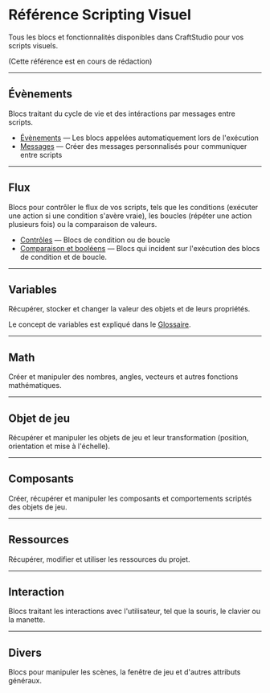 # Référence Scripting Visuel

Tous les blocs et fonctionnalités disponibles dans CraftStudio pour vos scripts visuels.

(Cette référence est en cours de rédaction)

----
## Évènements

Blocs traitant du cycle de vie et des intéractions par messages entre scripts.

 * [Évènements](Visual_Scripting/Events) — Les blocs appelées automatiquement lors de l'exécution
 * [Messages](Visual_Scripting/Messages) — Créer des messages personnalisés pour communiquer entre scripts

----
## Flux

Blocs pour contrôler le flux de vos scripts, tels que les conditions (exécuter une action si une condition s'avère vraie), les boucles (répéter une action plusieurs fois) ou la comparaison de valeurs.

 * [Contrôles](Visual_Scripting/Controls) — Blocs de condition ou de boucle
 * [Comparaison et booléens](Visual_Scripting/Comparison_and_booleans) — Blocs qui incident sur l'exécution des blocs de condition et de boucle.

----
## Variables

Récupérer, stocker et changer la valeur des objets et de leurs propriétés.

Le concept de variables est expliqué dans le [Glossaire](Glossary).

----
## Math

Créer et manipuler des nombres, angles, vecteurs et autres fonctions mathématiques.

----
## Objet de jeu

Récupérer et manipuler les objets de jeu et leur transformation (position, orientation et mise à l'échelle).

----

## Composants
Créer, récupérer et manipuler les composants et comportements scriptés des objets de jeu.

----

## Ressources

Récupérer, modifier et utiliser les ressources du projet.

----
## Interaction

Blocs traitant les interactions avec l'utilisateur, tel que la souris, le clavier ou la manette. 

----
## Divers

Blocs pour manipuler les scènes, la fenêtre de jeu et d'autres attributs généraux.